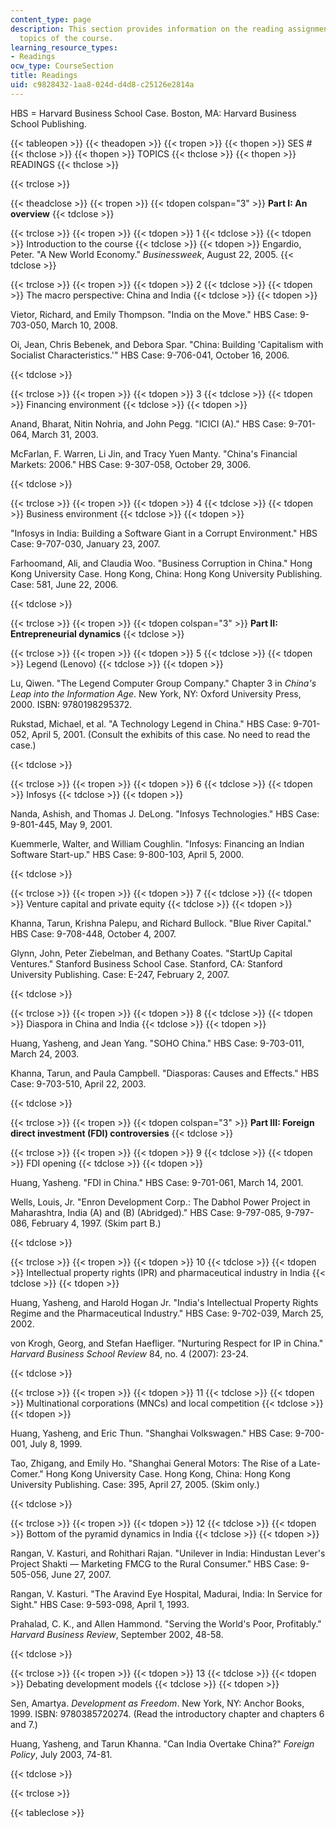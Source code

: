 ```yaml
---
content_type: page
description: This section provides information on the reading assignments and lecture
  topics of the course.
learning_resource_types:
- Readings
ocw_type: CourseSection
title: Readings
uid: c9828432-1aa8-024d-d4d8-c25126e2814a
---
```


HBS = Harvard Business School Case. Boston, MA: Harvard Business School Publishing.

{{< tableopen >}}
{{< theadopen >}}
{{< tropen >}}
{{< thopen >}}
SES #
{{< thclose >}}
{{< thopen >}}
TOPICS
{{< thclose >}}
{{< thopen >}}
READINGS
{{< thclose >}}

{{< trclose >}}

{{< theadclose >}}
{{< tropen >}}
{{< tdopen colspan="3" >}}
**Part I: An overview**
{{< tdclose >}}

{{< trclose >}}
{{< tropen >}}
{{< tdopen >}}
1
{{< tdclose >}}
{{< tdopen >}}
Introduction to the course
{{< tdclose >}}
{{< tdopen >}}
Engardio, Peter. "A New World Economy." _Businessweek_, August 22, 2005.
{{< tdclose >}}

{{< trclose >}}
{{< tropen >}}
{{< tdopen >}}
2
{{< tdclose >}}
{{< tdopen >}}
The macro perspective: China and India
{{< tdclose >}}
{{< tdopen >}}


Vietor, Richard, and Emily Thompson. "India on the Move." HBS Case: 9-703-050, March 10, 2008.

Oi, Jean, Chris Bebenek, and Debora Spar. "China: Building 'Capitalism with Socialist Characteristics.'" HBS Case: 9-706-041, October 16, 2006.


{{< tdclose >}}

{{< trclose >}}
{{< tropen >}}
{{< tdopen >}}
3
{{< tdclose >}}
{{< tdopen >}}
Financing environment
{{< tdclose >}}
{{< tdopen >}}


Anand, Bharat, Nitin Nohria, and John Pegg. "ICICI (A)." HBS Case: 9-701-064, March 31, 2003.

McFarlan, F. Warren, Li Jin, and Tracy Yuen Manty. "China's Financial Markets: 2006." HBS Case: 9-307-058, October 29, 3006.


{{< tdclose >}}

{{< trclose >}}
{{< tropen >}}
{{< tdopen >}}
4
{{< tdclose >}}
{{< tdopen >}}
Business environment
{{< tdclose >}}
{{< tdopen >}}


"Infosys in India: Building a Software Giant in a Corrupt Environment." HBS Case: 9-707-030, January 23, 2007.

Farhoomand, Ali, and Claudia Woo. "Business Corruption in China." Hong Kong University Case. Hong Kong, China: Hong Kong University Publishing. Case: 581, June 22, 2006.


{{< tdclose >}}

{{< trclose >}}
{{< tropen >}}
{{< tdopen colspan="3" >}}
**Part II: Entrepreneurial dynamics**
{{< tdclose >}}

{{< trclose >}}
{{< tropen >}}
{{< tdopen >}}
5
{{< tdclose >}}
{{< tdopen >}}
Legend (Lenovo)
{{< tdclose >}}
{{< tdopen >}}


Lu, Qiwen. "The Legend Computer Group Company." Chapter 3 in _China's Leap into the Information Age_. New York, NY: Oxford University Press, 2000. ISBN: 9780198295372.

Rukstad, Michael, et al. "A Technology Legend in China." HBS Case: 9-701-052, April 5, 2001. (Consult the exhibits of this case. No need to read the case.)


{{< tdclose >}}

{{< trclose >}}
{{< tropen >}}
{{< tdopen >}}
6
{{< tdclose >}}
{{< tdopen >}}
Infosys
{{< tdclose >}}
{{< tdopen >}}


Nanda, Ashish, and Thomas J. DeLong. "Infosys Technologies." HBS Case: 9-801-445, May 9, 2001.

Kuemmerle, Walter, and William Coughlin. "Infosys: Financing an Indian Software Start-up." HBS Case: 9-800-103, April 5, 2000.


{{< tdclose >}}

{{< trclose >}}
{{< tropen >}}
{{< tdopen >}}
7
{{< tdclose >}}
{{< tdopen >}}
Venture capital and private equity
{{< tdclose >}}
{{< tdopen >}}


Khanna, Tarun, Krishna Palepu, and Richard Bullock. "Blue River Capital." HBS Case: 9-708-448, October 4, 2007.

Glynn, John, Peter Ziebelman, and Bethany Coates. "StartUp Capital Ventures." Stanford Business School Case. Stanford, CA: Stanford University Publishing. Case: E-247, February 2, 2007.


{{< tdclose >}}

{{< trclose >}}
{{< tropen >}}
{{< tdopen >}}
8
{{< tdclose >}}
{{< tdopen >}}
Diaspora in China and India
{{< tdclose >}}
{{< tdopen >}}


Huang, Yasheng, and Jean Yang. "SOHO China." HBS Case: 9-703-011, March 24, 2003.

Khanna, Tarun, and Paula Campbell. "Diasporas: Causes and Effects." HBS Case: 9-703-510, April 22, 2003.


{{< tdclose >}}

{{< trclose >}}
{{< tropen >}}
{{< tdopen colspan="3" >}}
**Part III: Foreign direct investment (FDI) controversies**
{{< tdclose >}}

{{< trclose >}}
{{< tropen >}}
{{< tdopen >}}
9
{{< tdclose >}}
{{< tdopen >}}
FDI opening
{{< tdclose >}}
{{< tdopen >}}


Huang, Yasheng. "FDI in China." HBS Case: 9-701-061, March 14, 2001.

Wells, Louis, Jr. "Enron Development Corp.: The Dabhol Power Project in Maharashtra, India (A) and (B) (Abridged)." HBS Case: 9-797-085, 9-797-086, February 4, 1997. (Skim part B.)


{{< tdclose >}}

{{< trclose >}}
{{< tropen >}}
{{< tdopen >}}
10
{{< tdclose >}}
{{< tdopen >}}
Intellectual property rights (IPR) and pharmaceutical industry in India
{{< tdclose >}}
{{< tdopen >}}


Huang, Yasheng, and Harold Hogan Jr. "India's Intellectual Property Rights Regime and the Pharmaceutical Industry." HBS Case: 9-702-039, March 25, 2002.

von Krogh, Georg, and Stefan Haefliger. "Nurturing Respect for IP in China." _Harvard Business School Review_ 84, no. 4 (2007): 23-24.


{{< tdclose >}}

{{< trclose >}}
{{< tropen >}}
{{< tdopen >}}
11
{{< tdclose >}}
{{< tdopen >}}
Multinational corporations (MNCs) and local competition
{{< tdclose >}}
{{< tdopen >}}


Huang, Yasheng, and Eric Thun. "Shanghai Volkswagen." HBS Case: 9-700-001, July 8, 1999.

Tao, Zhigang, and Emily Ho. "Shanghai General Motors: The Rise of a Late-Comer." Hong Kong University Case. Hong Kong, China: Hong Kong University Publishing. Case: 395, April 27, 2005. (Skim only.)


{{< tdclose >}}

{{< trclose >}}
{{< tropen >}}
{{< tdopen >}}
12
{{< tdclose >}}
{{< tdopen >}}
Bottom of the pyramid dynamics in India
{{< tdclose >}}
{{< tdopen >}}


Rangan, V. Kasturi, and Rohithari Rajan. "Unilever in India: Hindustan Lever's Project Shakti — Marketing FMCG to the Rural Consumer." HBS Case: 9-505-056, June 27, 2007.

Rangan, V. Kasturi. "The Aravind Eye Hospital, Madurai, India: In Service for Sight." HBS Case: 9-593-098, April 1, 1993.

Prahalad, C. K., and Allen Hammond. "Serving the World's Poor, Profitably." _Harvard Business Review_, September 2002, 48-58.


{{< tdclose >}}

{{< trclose >}}
{{< tropen >}}
{{< tdopen >}}
13
{{< tdclose >}}
{{< tdopen >}}
Debating development models
{{< tdclose >}}
{{< tdopen >}}


Sen, Amartya. _Development as Freedom_. New York, NY: Anchor Books, 1999. ISBN: 9780385720274. (Read the introductory chapter and chapters 6 and 7.)

Huang, Yasheng, and Tarun Khanna. "Can India Overtake China?" _Foreign Policy_, July 2003, 74-81.


{{< tdclose >}}

{{< trclose >}}

{{< tableclose >}}